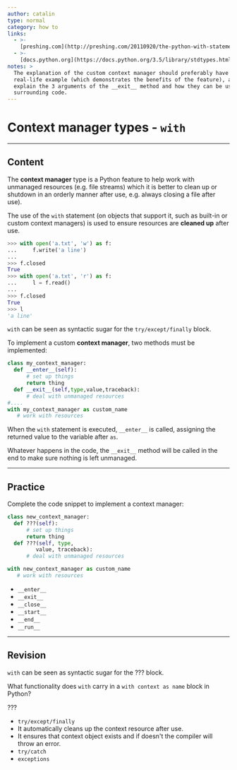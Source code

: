 ```yaml
---
author: catalin
type: normal
category: how to
links:
  - >-
    [preshing.com](http://preshing.com/20110920/the-python-with-statement-by-example/){website}
  - >-
    [docs.python.org](https://docs.python.org/3.5/library/stdtypes.html#context-manager-types){website}
notes: >
  The explanation of the custom context manager should preferably have an small
  real-life example (which demonstrates the benefits of the feature), and also
  explain the 3 arguments of the __exit__ method and how they can be used in the
  surrounding code.
---
```


# Context manager types - `with`


---

## Content

The **context manager** type is a Python feature to help work with unmanaged resources (e.g. file streams) which it is better to clean up or shutdown in an orderly manner after use, e.g. always closing a file after use).

The use of the `with` statement (on objects that support it, such as built-in or custom context managers) is used to ensure resources are **cleaned up** after use.

```python
>>> with open('a.txt', 'w') as f:
...     f.write('a line')
...
>>> f.closed
True
>>> with open('a.txt', 'r') as f:
...     l = f.read()
...
>>> f.closed
True
>>> l
'a line'
```

`with` can be seen as syntactic sugar for the `try/except/finally` block.

To implement a custom **context manager**, two methods must be implemented:

```python
class my_context_manager:
  def __enter__(self):
      # set up things
      return thing
  def __exit__(self,type,value,traceback):
      # deal with unmanaged resources
#....
with my_context_manager as custom_name
   # work with resources

```

When the `with` statement is executed, `__enter__` is called, assigning the returned value to the variable after `as`.

Whatever happens in the code, the `__exit__` method will be called in the end to make sure nothing is left unmanaged.


---

## Practice

Complete the code snippet to implement a context manager:

```python
class new_context_manager:
  def ???(self):
      # set up things
      return thing
  def ???(self, type,
         value, traceback):
      # deal with unmanaged resources

with new_context_manager as custom_name
   # work with resources
```

- `__enter__`
- `__exit__`
- `__close__`
- `__start__`
- `__end__`
- `__run__`


---

## Revision

`with` can be seen as syntactic sugar for the ??? block.

What functionality does `with` carry in a `with context as name` block in Python?

???

- `try/except/finally`
- It automatically cleans up the context resource after use.
- It ensures that context object exists and if doesn't the compiler will throw an error.
- `try/catch`
- `exceptions`

